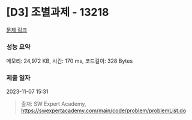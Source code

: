 # [D3] 조별과제 - 13218 

[문제 링크](https://swexpertacademy.com/main/code/problem/problemDetail.do?contestProbId=AXzjvCCq-PwDFASs) 

### 성능 요약

메모리: 24,972 KB, 시간: 170 ms, 코드길이: 328 Bytes

### 제출 일자

2023-11-07 15:31



> 출처: SW Expert Academy, https://swexpertacademy.com/main/code/problem/problemList.do